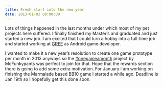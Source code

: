 ```yaml
---
title: Fresh start into the new year
date: 2013-01-03 00:00:00
---
```

Lots of things happened in the last months under which most of my pet projects here suffered. I finally finished my Master’s and graduated and just started a new job. I am excited that I could turn a hobby into a full-time job and started working at [GREE](http://gree-corp.com/) as Android game developer.

I wanted to make it a new year’s resolution to create one game prototype per month in 2013 anyways so the [#onegameamonth](http://www.onegameamonth.com/) project by McFunkypants was perfect to join for that. Hope that the rewards section there is going to add some extra motivation. For January I am working on finishing the Marmalade based BB10 game I started a while ago. Deadline is Jan 19th so I hopefully get this done soon.